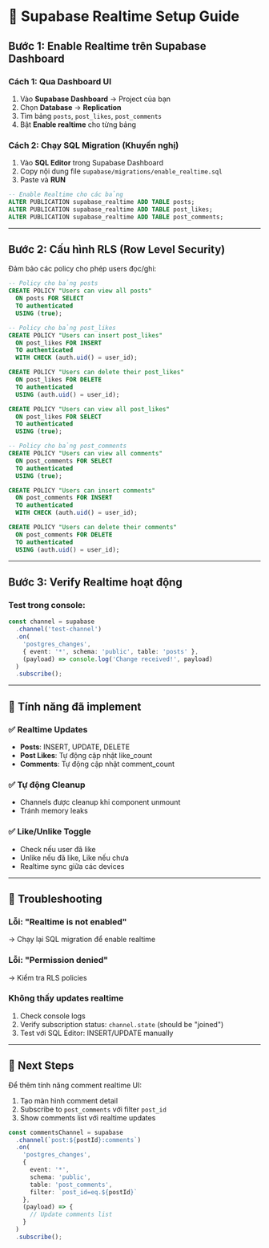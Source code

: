 # 🔴 Supabase Realtime Setup Guide

## Bước 1: Enable Realtime trên Supabase Dashboard

### Cách 1: Qua Dashboard UI
1. Vào **Supabase Dashboard** → Project của bạn
2. Chọn **Database** → **Replication**
3. Tìm bảng `posts`, `post_likes`, `post_comments`
4. Bật **Enable realtime** cho từng bảng

### Cách 2: Chạy SQL Migration (Khuyến nghị)
1. Vào **SQL Editor** trong Supabase Dashboard
2. Copy nội dung file `supabase/migrations/enable_realtime.sql`
3. Paste và **RUN**

```sql
-- Enable Realtime cho các bảng
ALTER PUBLICATION supabase_realtime ADD TABLE posts;
ALTER PUBLICATION supabase_realtime ADD TABLE post_likes;
ALTER PUBLICATION supabase_realtime ADD TABLE post_comments;
```

---

## Bước 2: Cấu hình RLS (Row Level Security)

Đảm bảo các policy cho phép users đọc/ghi:

```sql
-- Policy cho bảng posts
CREATE POLICY "Users can view all posts"
  ON posts FOR SELECT
  TO authenticated
  USING (true);

-- Policy cho bảng post_likes
CREATE POLICY "Users can insert post_likes"
  ON post_likes FOR INSERT
  TO authenticated
  WITH CHECK (auth.uid() = user_id);

CREATE POLICY "Users can delete their post_likes"
  ON post_likes FOR DELETE
  TO authenticated
  USING (auth.uid() = user_id);

CREATE POLICY "Users can view all post_likes"
  ON post_likes FOR SELECT
  TO authenticated
  USING (true);

-- Policy cho bảng post_comments
CREATE POLICY "Users can view all comments"
  ON post_comments FOR SELECT
  TO authenticated
  USING (true);

CREATE POLICY "Users can insert comments"
  ON post_comments FOR INSERT
  TO authenticated
  WITH CHECK (auth.uid() = user_id);

CREATE POLICY "Users can delete their comments"
  ON post_comments FOR DELETE
  TO authenticated
  USING (auth.uid() = user_id);
```

---

## Bước 3: Verify Realtime hoạt động

### Test trong console:
```typescript
const channel = supabase
  .channel('test-channel')
  .on(
    'postgres_changes',
    { event: '*', schema: 'public', table: 'posts' },
    (payload) => console.log('Change received!', payload)
  )
  .subscribe();
```

---

## 🎯 Tính năng đã implement

### ✅ Realtime Updates
- **Posts**: INSERT, UPDATE, DELETE
- **Post Likes**: Tự động cập nhật like_count
- **Comments**: Tự động cập nhật comment_count

### ✅ Tự động Cleanup
- Channels được cleanup khi component unmount
- Tránh memory leaks

### ✅ Like/Unlike Toggle
- Check nếu user đã like
- Unlike nếu đã like, Like nếu chưa
- Realtime sync giữa các devices

---

## 🔧 Troubleshooting

### Lỗi: "Realtime is not enabled"
→ Chạy lại SQL migration để enable realtime

### Lỗi: "Permission denied"
→ Kiểm tra RLS policies

### Không thấy updates realtime
1. Check console logs
2. Verify subscription status: `channel.state` (should be "joined")
3. Test với SQL Editor: INSERT/UPDATE manually

---

## 📝 Next Steps

Để thêm tính năng comment realtime UI:
1. Tạo màn hình comment detail
2. Subscribe to `post_comments` với filter `post_id`
3. Show comments list với realtime updates

```typescript
const commentsChannel = supabase
  .channel(`post:${postId}:comments`)
  .on(
    'postgres_changes',
    { 
      event: '*', 
      schema: 'public', 
      table: 'post_comments',
      filter: `post_id=eq.${postId}`
    },
    (payload) => {
      // Update comments list
    }
  )
  .subscribe();
```

